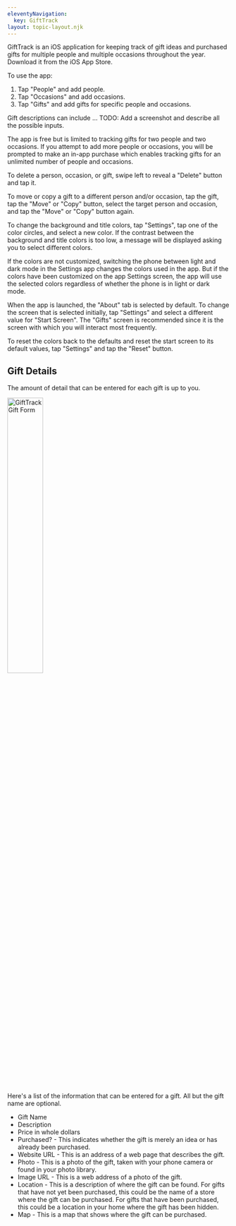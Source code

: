 ```yaml
---
eleventyNavigation:
  key: GiftTrack
layout: topic-layout.njk
---
```


GiftTrack is an iOS application for keeping track of
gift ideas and purchased gifts for
multiple people and multiple occasions throughout the year.
Download it from the iOS App Store.

To use the app:

1. Tap "People" and add people.
2. Tap "Occasions" and add occasions.
3. Tap "Gifts" and add gifts for specific people and occasions.

Gift descriptions can include ...
TODO: Add a screenshot and describe all the possible inputs.

The app is free but is limited to
tracking gifts for two people and two occasions.
If you attempt to add more people or occasions,
you will be prompted to make an in-app purchase which
enables tracking gifts for an unlimited number of people and occasions.

To delete a person, occasion, or gift, swipe left
to reveal a "Delete" button and tap it.

To move or copy a gift to a different person and/or occasion,
tap the gift, tap the "Move" or "Copy" button,
select the target person and occasion,
and tap the "Move" or "Copy" button again.

To change the background and title colors, tap "Settings",
tap one of the color circles, and select a new color.
If the contrast between the background and title colors is too low,
a message will be displayed asking you to select different colors.

If the colors are not customized, switching the phone between
light and dark mode in the Settings app changes the colors used in the app.
But if the colors have been customized on the app Settings screen,
the app will use the selected colors regardless of whether
the phone is in light or dark mode.

When the app is launched, the "About" tab is selected by default.
To change the screen that is selected initially,
tap "Settings" and select a different value for "Start Screen".
The "Gifts" screen is recommended since it is the screen
with which you will interact most frequently.

To reset the colors back to the defaults
and reset the start screen to its default values,
tap "Settings" and tap the "Reset" button.

## Gift Details

The amount of detail that can be entered for each gift is up to you.

<img alt="GiftTrack Gift Form" style="width: 40%"
    src="/blog/assets/GiftTrack-GiftForm.png?v={{pkg.version}}"
    title="GiftTrack Gift Form">

Here's a list of the information that can be entered for a gift.
All but the gift name are optional.

- Gift Name
- Description
- Price in whole dollars
- Purchased? - This indicates whether the gift is merely an idea
  or has already been purchased.
- Website URL - This is an address of a web page that describes the gift.
- Photo - This is a photo of the gift,
  taken with your phone camera or found in your photo library.
- Image URL - This is a web address of a photo of the gift.
- Location - This is a description of where the gift can be found.
  For gifts that have not yet been purchased,
  this could be the name of a store where the gift can be purchased.
  For gifts that have been purchased, this could be
  a location in your home where the gift has been hidden.
- Map - This is a map that shows where the gift can be purchased.
